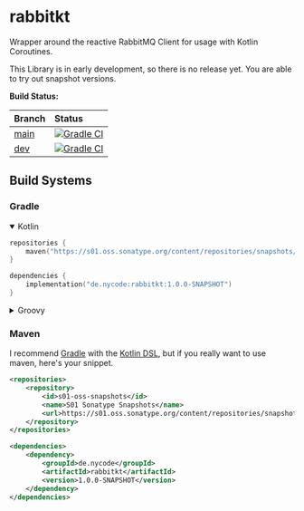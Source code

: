 # rabbitkt

Wrapper around the reactive RabbitMQ Client for usage with Kotlin Coroutines.

This Library is in early development, so there is no release yet. You are able to try out snapshot versions.

**Build Status:**

| Branch | Status |
| ------ |:------ |
| [main](https://github.com/NyCodeGHG/rabbitkt/tree/main)   | [![Gradle CI](https://github.com/NyCodeGHG/rabbitkt/actions/workflows/ci.yml/badge.svg?branch=main)](https://github.com/NyCodeGHG/rabbitkt/actions/workflows/ci.yml) |
| [dev](https://github.com/NyCodeGHG/rabbitkt/tree/dev) | [![Gradle CI](https://github.com/NyCodeGHG/rabbitkt/actions/workflows/ci.yml/badge.svg?branch=dev)](https://github.com/NyCodeGHG/rabbitkt/actions/workflows/ci.yml) |

## Build Systems

### Gradle

<details open>
<summary>Kotlin</summary>

```kotlin
repositories {
    maven("https://s01.oss.sonatype.org/content/repositories/snapshots/")
}

dependencies {
    implementation("de.nycode:rabbitkt:1.0.0-SNAPSHOT")
}
```

</details>

<details>
<summary>Groovy</summary>

```groovy
repositories {
    maven {
        url "https://s01.oss.sonatype.org/content/repositories/snapshots/"
    }
}

dependencies {
    implementation 'de.nycode:rabbitkt:1.0.0-SNAPSHOT'
}
```

</details>

### Maven

I recommend [Gradle](https://gradle.org) with the [Kotlin DSL](https://gradle.org/kotlin/), but if you really want to
use maven, here's your snippet.

```xml
<repositories>
    <repository>
        <id>s01-oss-snapshots</id>
        <name>S01 Sonatype Snapshots</name>
        <url>https://s01.oss.sonatype.org/content/repositories/snapshots/</url>
    </repository>
</repositories>
```

```xml
<dependencies>
    <dependency>
        <groupId>de.nycode</groupId>
        <artifactId>rabbitkt</artifactId>
        <version>1.0.0-SNAPSHOT</version>
    </dependency>
</dependencies>
```
